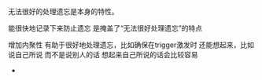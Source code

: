 
无法很好的处理遗忘是本身的特性。

能很快地记录下来防止遗忘 是掩盖了“无法很好处理遗忘”的特点

增加内聚性 有助于很好地处理遗忘，比如确保在trigger激发时 还能想起来，比如说自己所说 而不是说别人的话 想起来自己所说的话会比较容易

-
